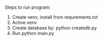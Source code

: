 Steps to run program:
1. Create venv, install from requrements.txt
2. Active venv
3. Create database by: python createdb.py
4. Run python main.py